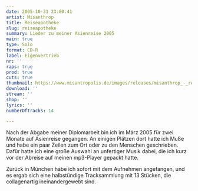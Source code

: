 ```yaml
---
date: 2005-10-31 23:00:41
artist: Misanthrop
title: Reiseapotheke
slug: reiseapotheke
summary: Lieder zu meiner Asienreise 2005
main: true
type: Solo
format: CD-R
label: Eigenvertrieb
nr: ''
raps: true
prod: true
cuts: true
thumbnail: https://www.misantropolis.de/images/releases/misanthrop_-_reiseapotheke.jpg
download: ''
stream: ''
shop: ''
lyrics: ''
numberOfTracks: 14

---
```


Nach der Abgabe meiner Diplomarbeit bin ich im März 2005 für zwei Monate auf Asienreise gegangen. An einigen Plätzen dort hatte ich Muße und habe ein paar Zeilen zum Ort oder zu den Menschen geschrieben. Dafür hatte ich eine große Auswahl an unfertiger Musik dabei, die ich kurz vor der Abreise auf meinen mp3-Player gepackt hatte.

Zurück in München habe ich sofort mit dem Aufnehmen angefangen, und es ergab sich eine halbstündige Tracksammlung mit 13 Stücken, die collagenartig ineinandergewebt sind.
